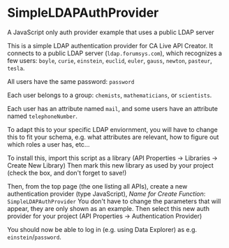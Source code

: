 # SimpleLDAPAuthProvider
A JavaScript only auth provider example that uses a public LDAP server

This is a simple LDAP authentication provider for CA Live API Creator.
It connects to a public LDAP server (`ldap.forumsys.com`), which recognizes
a few users: `boyle`, `curie`, `einstein`, `euclid`, `euler`, `gauss`, `newton`, `pasteur`, `tesla`.

All users have the same password: `password`

Each user belongs to a group: `chemists`, `mathematicians`, or `scientists`.

Each user has an attribute named `mail`, and some users have an attribute named `telephoneNumber`.

To adapt this to your specific LDAP enviornment, you will have to change this to fit
your schema, e.g. what attributes are relevant, how to figure out which roles a user has, etc...

To install this, import this script as a library (API Properties -> Libraries -> Create New Library)
Then mark this new library as used by your project (check the box, and don't forget to save!)

Then, from the top page (the one listing all APIs), create a new authentication provider 
(type JavaScript), *Name for Create Function*: `SimpleLDAPAuthProvider`
You don't have to change the parameters that will appear, they are only shown as an example.
Then select this new auth provider for your project (API Properties -> Authentication Provider)

You should now be able to log in (e.g. using Data Explorer) as e.g. `einstein`/`password`.
